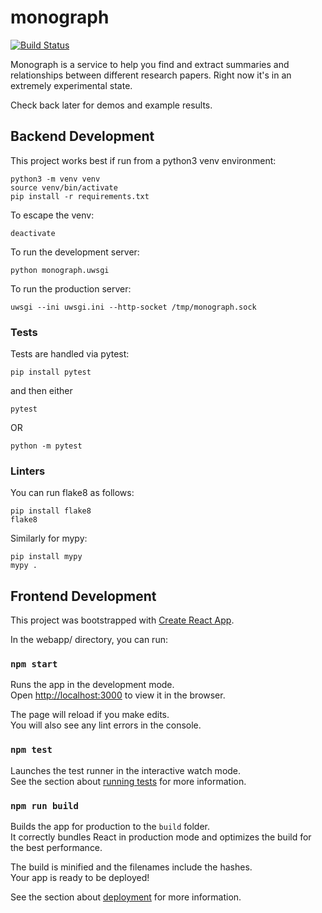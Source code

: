 # monograph

[![Build Status](https://travis-ci.com/worldwise001/monograph.svg?branch=master)](https://travis-ci.com/worldwise001/monograph)


Monograph is a service to help you find and extract summaries and relationships between different research papers. Right now it's in an extremely experimental state.

Check back later for demos and example results.

## Backend Development

This project works best if run from a python3 venv environment:
```
python3 -m venv venv
source venv/bin/activate
pip install -r requirements.txt
```

To escape the venv:
```
deactivate
```

To run the development server:
```
python monograph.uwsgi
```

To run the production server:
```
uwsgi --ini uwsgi.ini --http-socket /tmp/monograph.sock
```

### Tests

Tests are handled via pytest:
```
pip install pytest
```

and then either
```
pytest
```
OR
```
python -m pytest
```

### Linters

You can run flake8 as follows:
```
pip install flake8
flake8
```

Similarly for mypy:
```
pip install mypy
mypy .
```

## Frontend Development

This project was bootstrapped with [Create React App](https://github.com/facebook/create-react-app).

In the webapp/ directory, you can run:

### `npm start`

Runs the app in the development mode.<br />
Open [http://localhost:3000](http://localhost:3000) to view it in the browser.

The page will reload if you make edits.<br />
You will also see any lint errors in the console.

### `npm test`

Launches the test runner in the interactive watch mode.<br />
See the section about [running tests](https://facebook.github.io/create-react-app/docs/running-tests) for more information.

### `npm run build`

Builds the app for production to the `build` folder.<br />
It correctly bundles React in production mode and optimizes the build for the best performance.

The build is minified and the filenames include the hashes.<br />
Your app is ready to be deployed!

See the section about [deployment](https://facebook.github.io/create-react-app/docs/deployment) for more information.

